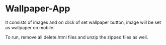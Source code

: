 # Wallpaper-App
It consists of images and on click of set wallpaper button, image will be set as wallpaper on mobile.


To run, remove all delete.html files and unzip the zipped files as well.
